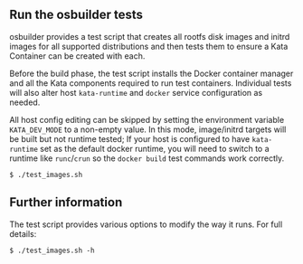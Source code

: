 ## Run the osbuilder tests

osbuilder provides a test script that creates all rootfs disk images and
initrd images for all supported distributions and then tests them to ensure a
Kata Container can be created with each.

Before the build phase, the test script installs the Docker container manager
and all the Kata components required to run test containers. Individual tests
will also alter host `kata-runtime` and `docker` service configuration as needed.

All host config editing can be skipped by setting the environment variable
`KATA_DEV_MODE` to a non-empty value. In this mode, image/initrd targets
will be built but not runtime tested; If your host is configured to have
`kata-runtime` set as the default docker runtime, you will need to switch
to a runtime like `runc`/`crun` so the `docker build` test commands work
correctly.

```
$ ./test_images.sh
```

## Further information

The test script provides various options to modify the way it runs. For full
details:

```
$ ./test_images.sh -h
```

